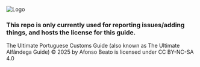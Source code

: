 ![Logo](https://github.com/user-attachments/assets/54f3d3a3-3dc2-40c4-a035-0a9b7ac086c1)
### This repo is only currently used for reporting issues/adding things, and hosts the license for this guide.
The Ultimate Portuguese Customs Guide (also known as The Ultimate Alfândega Guide) © 2025 by Afonso Beato is licensed under CC BY-NC-SA 4.0 
